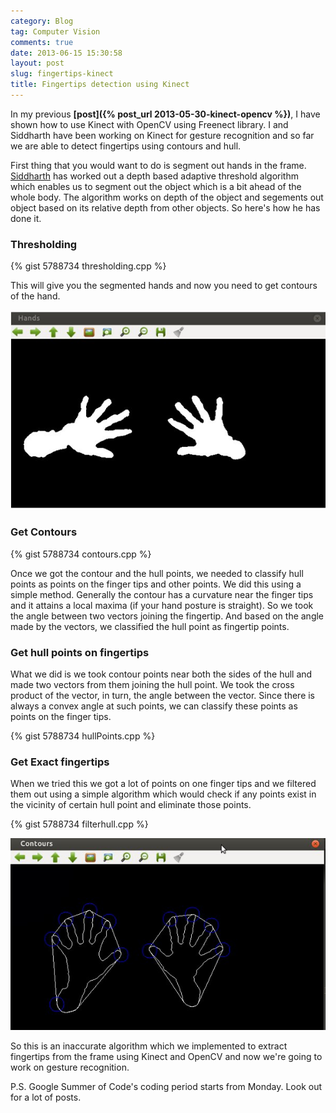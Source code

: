 ```yaml
---
category: Blog
tag: Computer Vision
comments: true
date: 2013-06-15 15:30:58
layout: post
slug: fingertips-kinect
title: Fingertips detection using Kinect
---
```


In my previous **[post]({% post_url 2013-05-30-kinect-opencv %})**, I have shown how to use Kinect with OpenCV using Freenect library. I and Siddharth have been working on Kinect for gesture recognition and so far we are able to detect fingertips using contours and hull.

First thing that you would want to do is segment out hands in the frame. [Siddharth](http://algorithmicthoughts.wordpress.com/) has worked out a depth based adaptive threshold algorithm which enables us to segment out the object which is a bit ahead of the whole body. The algorithm works on depth of the object and segements out object based on its relative depth from other objects. So here's how he has done it.

### Thresholding

{% gist 5788734 thresholding.cpp %}

This will give you the segmented hands and now you need to get contours of the hand.

![threshold](/assets/images/fingertips1.jpg)

### Get Contours

{% gist 5788734 contours.cpp %}

Once we got the contour and the hull points, we needed to classify hull points as points on the finger tips and other points. We did this using a simple method.
Generally the contour has a curvature near the finger tips and it attains a local maxima (if your hand posture is straight). So we took the angle between two vectors joining the fingertip. And based on the angle made by the vectors, we classified the hull point as fingertip points.

### Get hull points on fingertips

What we did is we took contour points near both the sides of the hull and made two vectors from them joining the hull point. We took the cross product of the vector, in turn, the angle between the vector. Since there is always a convex angle at such points, we can classify these points as points on the finger tips.

{% gist 5788734 hullPoints.cpp %}

### Get Exact fingertips

When we tried this we got a lot of points on one finger tips and we filtered them out using a simple algorithm which would check if any points exist in the vicinity of certain hull point and eliminate those points.

{% gist 5788734 filterhull.cpp %}

![fingertips](/assets/images/fingertips2.jpg)

So this is an inaccurate algorithm which we implemented to extract fingertips from the frame using Kinect and OpenCV and now we're going to work on gesture recognition.

P.S. Google Summer of Code's coding period starts from Monday. Look out for a lot of posts.



